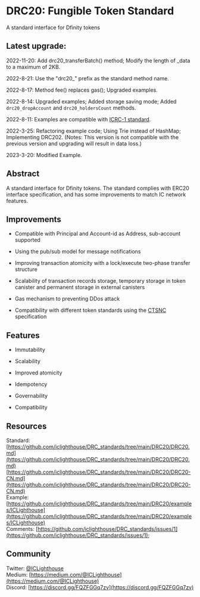 
# DRC20: Fungible Token Standard
A standard interface for Dfinity tokens

## Latest upgrade: 

2022-11-20: Add drc20_transferBatch() method; Modify the length of _data to a maximum of 2KB.  

2022-8-21: Use the "drc20_" prefix as the standard method name.

2022-8-17: Method fee() replaces gas(); Upgraded examples.

2022-8-14: Upgraded examples; Added storage saving mode; Added `drc20_dropAccount` and `drc20_holdersCount` methods.

2022-8-11: Examples are compatible with [ICRC-1 standard](https://github.com/dfinity/ICRC-1).

2022-3-25: Refactoring example code; Using Trie instead of HashMap; Implementing DRC202. (Notes: This version is not compatible with the previous version and upgrading will result in data loss.)

2023-3-20: Modified Example.  
 
## Abstract
A standard interface for Dfinity tokens. The standard complies with ERC20 interface specification, and has some improvements to match IC network features.

## Improvements

* Compatible with Principal and Account-id as Address, sub-account supported

* Using the pub/sub model for message notifications

* Improving transaction atomicity with a lock/execute two-phase transfer structure

* Scalability of transaction records storage, temporary storage in token canister and permanent storage in external canisters

* Gas mechanism to preventing DDos attack

* Compatibility with different token standards using the [CTSNC](https://github.com/iclighthouse/DRC_standards/tree/main/CTSNC) specification

## Features

* Immutability

* Scalability

* Improved atomicity

* Idempotency

* Governability

* Compatibility


## Resources

Standard: [https://github.com/iclighthouse/DRC_standards/tree/main/DRC20/DRC20.md](https://github.com/iclighthouse/DRC_standards/tree/main/DRC20/DRC20.md)   
[https://github.com/iclighthouse/DRC_standards/tree/main/DRC20/DRC20-CN.md](https://github.com/iclighthouse/DRC_standards/tree/main/DRC20/DRC20-CN.md)   
Example: [https://github.com/iclighthouse/DRC_standards/tree/main/DRC20/examples/ICLighthouse](https://github.com/iclighthouse/DRC_standards/tree/main/DRC20/examples/ICLighthouse)  
Comments: [https://github.com/iclighthouse/DRC_standards/issues/1](https://github.com/iclighthouse/DRC_standards/issues/1);

## Community

Twitter: [@ICLighthouse](https://twitter.com/ICLighthouse)  
Medium: [https://medium.com/@ICLighthouse](https://medium.com/@ICLighthouse)   
Discord: [https://discord.gg/FQZFGGq7zv](https://discord.gg/FQZFGGq7zv)  